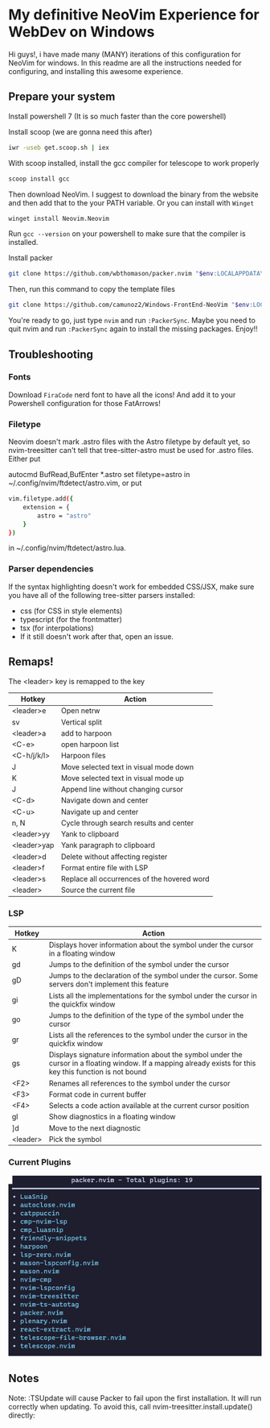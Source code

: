 # My definitive NeoVim Experience for WebDev on Windows

Hi guys!, i have made many (MANY) iterations of this configuration for NeoVim for windows. In this readme are all the instructions needed for configuring, and installing this awesome experience.

## Prepare your system

Install powershell 7 (It is so much faster than the core powershell)

Install scoop (we are gonna need this after)
```bash
iwr -useb get.scoop.sh | iex
```
With scoop installed, install the gcc compiler for telescope to work properly
```bash
scoop install gcc
```
Then download NeoVim. I suggest to download the binary from the website and then add that to the your PATH variable.
Or you can install with `Winget`
```bash
winget install Neovim.Neovim
```

Run `gcc --version` on your powershell to make sure that the compiler is installed.  

Install packer
```bash
git clone https://github.com/wbthomason/packer.nvim "$env:LOCALAPPDATA\nvim-data\site\pack\packer\start\packer.nvim"
```
Then, run this command to copy the template files
```bash
git clone https://github.com/camunoz2/Windows-FrontEnd-NeoVim "$env:LOCALAPPDATA\nvim\"
```

You're ready to go, just type `nvim` and run `:PackerSync`. Maybe you need to quit nvim and run `:PackerSync` again to install the missing packages.
Enjoy!!

## Troubleshooting

### Fonts

Download `FiraCode` nerd font to have all the icons! And add it to your Powershell configuration for those FatArrows!

### Filetype

Neovim doesn't mark .astro files with the Astro filetype by default yet, so nvim-treesitter can't tell that tree-sitter-astro must be used for .astro files. Either put

autocmd BufRead,BufEnter *.astro set filetype=astro
in ~/.config/nvim/ftdetect/astro.vim, or put
```bash
vim.filetype.add({
    extension = {
        astro = "astro"
    }
})
```
in ~/.config/nvim/ftdetect/astro.lua.

### Parser dependencies
If the syntax highlighting doesn't work for embedded CSS/JSX, make sure you have all of the following tree-sitter parsers installed:

- css (for CSS in style elements)
- typescript (for the frontmatter)
- tsx (for interpolations)
- If it still doesn't work after that, open an issue.




## Remaps!
The \<leader\> key is remapped to the <space> key

| Hotkey | Action |
| --- | --- |
| \<leader\>e | Open netrw |
| sv | Vertical split |
| \<leader\>a | add to harpoon |
| \<C-e\> | open harpoon list |
| \<C-h/j/k/l> |Harpoon files |
| J | Move selected text in visual mode down |
| K | Move selected text in visual mode up |
| J | Append line without changing cursor |
| \<C-d\> | Navigate down and center |
| \<C-u\> | Navigate up and center |
| n, N | Cycle through search results and center |
| \<leader\>yy | Yank to clipboard |
| \<leader\>yap | Yank paragraph to clipboard |
| \<leader\>d | Delete without affecting register |
| \<leader\>f | Format entire file with LSP |
| \<leader\>s | Replace all occurrences of the hovered word |
| \<leader\><leader> | Source the current file |


### LSP

| Hotkey | Action |
| --- | --- |
| K | Displays hover information about the symbol under the cursor in a floating window |
| gd | Jumps to the definition of the symbol under the cursor |
| gD | Jumps to the declaration of the symbol under the cursor. Some servers don't implement this feature |
| gi | Lists all the implementations for the symbol under the cursor in the quickfix window |
| go | Jumps to the definition of the type of the symbol under the cursor |
| gr | Lists all the references to the symbol under the cursor in the quickfix window |
| gs | Displays signature information about the symbol under the cursor in a floating window. If a mapping already exists for this key this function is not bound |
| \<F2\> | Renames all references to the symbol under the cursor |
| \<F3\> | Format code in current buffer |
| \<F4\> | Selects a code action available at the current cursor position |
| gl | Show diagnostics in a floating window |
| \]d | Move to the next diagnostic |
| \<leader\> | Pick the symbol |

### Current Plugins

![packer_plugins](./packer.png)

## Notes
Note: :TSUpdate will cause Packer to fail upon the first installation. It will run correctly when updating. To avoid this, call nvim-treesitter.install.update() directly:
